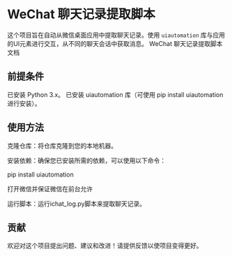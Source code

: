 # WeChat 聊天记录提取脚本

这个项目旨在自动从微信桌面应用中提取聊天记录。使用 `uiautomation` 库与应用的UI元素进行交互，从不同的聊天会话中获取消息。
WeChat 聊天记录提取脚本文档

## 前提条件
已安装 Python 3.x。
已安装 uiautomation 库（可使用 pip install uiautomation 进行安装）。


## 使用方法
克隆仓库：将仓库克隆到您的本地机器。

安装依赖：确保您已安装所需的依赖，可以使用以下命令：

pip install uiautomation

打开微信并保证微信在前台允许

运行脚本：运行ichat_log.py脚本来提取聊天记录。

## 贡献
欢迎对这个项目提出问题、建议和改进！请提供反馈以使项目变得更好。
